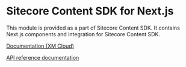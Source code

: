 # Sitecore Content SDK for Next.js

This module is provided as a part of Sitecore Content SDK. It contains Next.js components and integration for Sitecore Content SDK.

<!---
@TODO: Update link with appropriate page when avaiable
-->

[Documentation (XM Cloud)](https://doc.sitecore.com/xmc/en/developers/xm-cloud/sitecore-javascript-rendering-sdk--jss--for-next-js.html)

[API reference documentation](/ref-docs/nextjs/)
